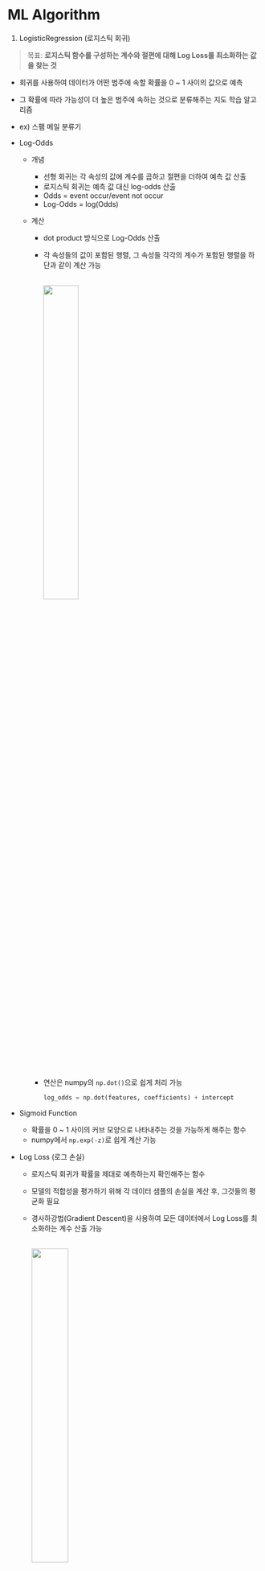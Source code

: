 # ML Algorithm
1. LogisticRegression (로지스틱 회귀)

> 목표: 
> **로지스틱 함수를 구성하는 계수와 절편에 대해 Log Loss를 최소화하는 값을 찾는 것**

- 회귀를 사용하여 데이터가 어떤 범주에 속할 확률을 0 ~ 1 사이의 값으로 예측

- 그 확률에 따라 가능성이 더 높은 범주에 속하는 것으로 분류해주는 지도 학습 알고리즘

- ex) 스팸 메일 분류기

- Log-Odds

  - 개념

    - 선형 회귀는 각 속성의 값에 계수를 곱하고 절편을 더하여 예측 값 산출
    - 로지스틱 회귀는 예측 값 대신 log-odds 산출
    - Odds = event occur/event not occur
    - Log-Odds = log(Odds)

  - 계산

    - dot product 방식으로 Log-Odds 산출

    - 각 속성들의 값이  포함된 행렬, 그 속성들 각각의 계수가 포함된 행렬을 하단과 같이 계산 가능

      <br><img src="https://github.com/YounHS/Study_DataScience/blob/master/3.%20ML/picture/LR_logodds.png" width="40%"><br>

    - 연산은 numpy의 `np.dot()`으로 쉽게 처리 가능

      ```python
      log_odds = np.dot(features, coefficients) + intercept
      ```

- Sigmoid Function

  - 확률을 0 ~ 1 사이의 커브 모양으로 나타내주는 것을 가능하게 해주는 함수
  - numpy에서 `np.exp(-z)`로 쉽게 계산 가능

- Log Loss (로그 손실)

  - 로지스틱 회귀가 확률을 제대로 예측하는지 확인해주는 함수

  - 모델의 적합성을 평가하기 위해 각 데이터 샘플의 손실을 계산 후, 그것들의 평균화 필요

  - 경사하강법(Gradient Descent)을 사용하여 모든 데이터에서 Log Loss를 최소화하는 계수 산출 가능

    <br><img src="https://github.com/YounHS/Study_DataScience/blob/master/3.%20ML/picture/LR_logloss.png" width="40%"><br>

    - m: 데이터 총 개수
    - y_i: 데이터 샘플 i의 분류
    - z_i: 데이터 샘플 i의 log-odd
    - h(z_i): 데이터 샘플 i의 log-odd의 sigmoid (데이터 샘플 i가 분류에 속할 확률)

- Classification Threshold (임계값)
  
  - 대부분 알고리즘에서 Default 임계 값은 0.5 (필요에 따라 변경 가능)

> **요약**
>
> - 로지스틱 회귀 분석은 데이터 샘플을 1 또는 0 클래스 둘 중 어디에 속하는지 이진 분류를 수행하여 예측
> - 각 features들의 계수 Log Odds를 구한 후, Sigmoid 함수를 적용하여 실제로 데이터가 해당 클래스에 속할 확률을 0 ~ 1 사이의 값으로 산출
> - Loss Function은 ML 모델이 얼마나 잘 예측했는지 확인하는 방법
> - 데이터가 클래스에 속할지 말지 결정할 확률 컷오프를 Threshold (임계값)이라고 함
> - Scikit-learn을 통해 모델 생성 및 각 feature들의 계수 산출이 가능하며, 이 때 각 계수(coefficient)들은 데이터를 분류함에 있어 해당 속성이 얼마나 중요한지 해석하는 데에 사용 가능

------

2. KNN (K-최근접이웃)

> 목표: 
> **새로운 데이터가 주어졌을 때 기존 데이터 가운데 가장 가까운 k개 이웃의 정보로 새로운 데이터 예측하는 것**

- 학습이라고 할만한 절차가 없음
- 모델을 별도로 구축하지 않는다는 뜻으로 게으른 모델(Lazy model) 또는 Instance-based Learning으로 불림
- 데이터로부터 모델을 생성해 과업을 수행하는 Model-based Learning과 대비
- 별도 모델 생성 과정없이 각각의 관측치(instance)만을 이용하여 분류/회귀 등 과업을 수행
- KNN의 하이퍼파라미터 (2가지)
  - 탐색할 이웃 수(k)
    - k가 작을 경우, 데이터의 지역적 특성을 지나치게 반영(overfitting)
    - k가 클 경우, 모델이 과하게 정규화되는 경향(underfitting)
  - 거리 측정 방법
    - Euclidean Distance
    - Manhattan Distance
    - Mahalanobis Distance
    - Correlation Distance
    - Rank Correlation Distance
- best K 찾기
  - 학습데이터와 검증데이터를 나누고, k값에 변화를 주면서 실험 필요
  - besk K 찾는 작업을 대신해주는 라이브러리 사용 필요
- combining rule
  - 이웃들 범주 가운데 빈도 기준 제일 많은 범주로 새 데이터의 범주를 예측하는 다수결 결정 방식
  - 거리가 가까운 이웃의 정보에 좀 더 가중치를 부여하는 가중합 방식
- cut-off 기준 설정
  - 학습데이터 범주의 사전확률을 고려해야함
  - ex) 제조업 정상/불량 데이터 분류의 경우, 0.7:0.3 보단 0.8:0.2가 합리적
- KNN의 장점
  - 학습데이터 내에 끼어있는 노이즈의 영향을 크게 받지 않음
  - 학습데이터 수가 많다면 꽤 효과적인 알고리즘
  - Mahalanobis 처럼 데이터의 분산을 고려할 경우, 매우 강건한 방법론
  - 1-NN에 한해, 모델 성능을 어느 정도 보장 가능
- KNN의 단점
  - 최적 이웃의 수(k)와 어떤 거리척도가 분석에 적합한지 불분명
  - 상기로 인해 데이터 각각의 특성에 맞게 연구자가 임의로 선정해야함
  - 새로운 관측치와 각각의 학습 데이터 사이의 거리를 전부 측정해야하므로 오래 걸리는 계산 시간

> **참고**
>
> - KNN 수행 전 반드시 변수를 정규화해야함
> - 명목/범주형 데이터의 경우, one-hot encoding을 사용해 더미 변수로 만들어줘야함
> - KNN의 계산복잡성을 줄이려는 Locality Sensitive Hashing, Network based Indexer, Optimized product quantization 등이 제안됨

------

3. RandomForest (랜덤 포레스트)

> 목표: 
> **여러 개의 결정 트리 분류기가 배깅을 기반으로 각자의 데이터를 샘플링하여 학습 후, 최종 보팅을 통해 예측하는 것**

- **Bagging(배깅)**

  - Bootstrap Aggregating의 약자
  - Voting과 달리 동일한 알고리즘으로 여러 분류기를 만든 후, 예측 결과를 보팅으로 최종 결정하는 알고리즘
  - 배깅 진행 과정
    1. 동일한 알고리즘을 사용하는 일정 수의 분류기 생성
    2. 각 분류기는 bootstraping 방식으로 생성된 샘플 데이터를 학습
    3. 최종적으로 모든 분류기의 보팅을 통해 예측 결정

- 여러 개의 결정 트리를 활용한 배깅 방식의 대표적인 알고리즘

- 장점

  - 결정 트리의 쉽고 직관적인 장점을 그대로 지님
  - 앙상블 알고리즘 중 비교적 빠른 수행속도
  - 다양한 분야에서 좋은 성능 나타냄

- 단점

  - 하이퍼 파라미터가 많아 튜닝을 위해 많은 시간 소요

- 하이퍼파라미터

  - n_estimators

    - 사용되는 결정 트리의 개수 지정
    - default: 10
    - 무작정 트리 개수를 늘리면 성능 향상 대비 오랜 시간 소요

  - min_samples_split

    - 노드를 분할하기 위한 최소한의 샘플 데이터 수

      -> 과적합 제어에 사용. 값이 작을수록 분할 노드가 많아져 과적합 가능성 증가

    - default: 2

  - min_samples_leaf

    - 리프노드가 되기 위한 최소한의 샘플 데이터 수

      -> 과적합 제어에 사용. 값이 작을수록 과적합 가능성 증가

    - default: 1

    - 불균형 데이터의 경우, 특정 클래스 데이터가 극도로 적을 수 있으므로 작은 값 설정 필요

  - max_features

    - 최적의 분할을 위해 고려할 피처의 치대 개수

    - default: auto

      -> 결정 트리에서는 default가 Non인 것과 차이

    - int형으로 지정 (피처 개수)

    - float형으로 지정 (전체 개수의 일정 비율만큼 사용)

    - `sqrt` 또는 `auto` (전체 피처 중 √(피처 개수)만큼 선정)

    - `log2` (전체 피처 중 log2(전체 피처 개수)만큼 선정)

  - max_depth

    - 트리의 최개 깊이

    - default: None

      -> 완벽하게 클래스 값이 결정될 때까지 분할

      -> 또는 데이터 개수가 min_samples_split보다 작아질 때까지 분할

    - 깊이가 깊어지면 과적합될 수 있으므로 적절한 제어 필요

  - max_leaf_nodes

    - 리프노드의 최대 개수
    - default: None

> **참고**
>
> - from sklearn.model_selection import GridSearchCV 를 통해 best param 추출 가능
> - scikit-learn에서는 RandomForestClassifire 클래스를 통해 랜덤 포레스트 기반의 분류 지원
